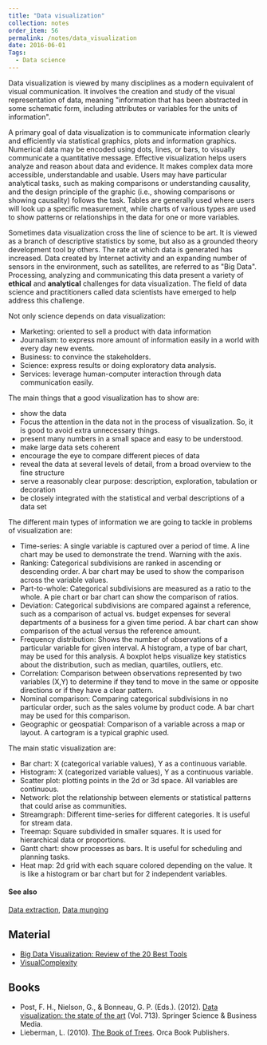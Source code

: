 ```yaml
---
title: "Data visualization"
collection: notes
order_item: 56
permalink: /notes/data_visualization
date: 2016-06-01
Tags:
  - Data science
---
```


Data visualization is viewed by many disciplines as a modern equivalent of visual communication. It involves the creation and study of the visual representation of data, meaning "information that has been abstracted in some schematic form, including attributes or variables for the units of information".

A primary goal of data visualization is to communicate information clearly and efficiently via statistical graphics, plots and information graphics. Numerical data may be encoded using dots, lines, or bars, to visually communicate a quantitative message. Effective visualization helps users analyze and reason about data and evidence. It makes complex data more accessible, understandable and usable. Users may have particular analytical tasks, such as making comparisons or understanding causality, and the design principle of the graphic (i.e., showing comparisons or showing causality) follows the task. Tables are generally used where users will look up a specific measurement, while charts of various types are used to show patterns or relationships in the data for one or more variables.

Sometimes data visualization cross the line of science to be art. It is viewed as a branch of descriptive statistics by some, but also as a grounded theory development tool by others. The rate at which data is generated has increased. Data created by Internet activity and an expanding number of sensors in the environment, such as satellites, are referred to as "Big Data". Processing, analyzing and communicating this data present a variety of **ethical** and **analytical** challenges for data visualization. The field of data science and practitioners called data scientists have emerged to help address this challenge.

Not only science depends on data visualization:
* Marketing: oriented to sell a product with data information
* Journalism: to express more amount of information easily in a world with every day new events.
* Business: to convince the stakeholders. 
* Science: express results or doing exploratory data analysis.
* Services: leverage human-computer interaction through data communication easily.

The main things that a good visualization has to show are:
* show the data
* Focus the attention in the data not in the process of visualization. So, it is good to avoid extra unnecessary things.
* present many numbers in a small space and easy to be understood.
* make large data sets coherent
* encourage the eye to compare different pieces of data
* reveal the data at several levels of detail, from a broad overview to the fine structure
* serve a reasonably clear purpose: description, exploration, tabulation or decoration
* be closely integrated with the statistical and verbal descriptions of a data set

The different main types of information we are going to tackle in problems of visualization are:
* Time-series: A single variable is captured over a period of time. A line chart may be used to demonstrate the trend. Warning with the axis.
* Ranking: Categorical subdivisions are ranked in ascending or descending order. A bar chart may be used to show the comparison across the variable values.
* Part-to-whole: Categorical subdivisions are measured as a ratio to the whole. A pie chart or bar chart can show the comparison of ratios.
* Deviation: Categorical subdivisions are compared against a reference, such as a comparison of actual vs. budget expenses for several departments of a business for a given time period. A bar chart can show comparison of the actual versus the reference amount.
* Frequency distribution: Shows the number of observations of a particular variable for given interval. A histogram, a type of bar chart, may be used for this analysis. A boxplot helps visualize key statistics about the distribution, such as median, quartiles, outliers, etc.
* Correlation: Comparison between observations represented by two variables (X,Y) to determine if they tend to move in the same or opposite directions or if they have a clear pattern.
* Nominal comparison: Comparing categorical subdivisions in no particular order, such as the sales volume by product code. A bar chart may be used for this comparison.
* Geographic or geospatial: Comparison of a variable across a map or layout. A cartogram is a typical graphic used.

The main static visualization are:
* Bar chart: X (categorical variable values), Y as a continuous variable.
* Histogram: X (categorized variable values), Y as a continuous variable.
* Scatter plot: plotting points in the 2d or 3d space. All variables are continuous.
* Network: plot the relationship between elements or statistical patterns that could arise as communities.
* Streamgraph: Different time-series for different categories. It is useful for stream data.
* Treemap: Square subdivided in smaller squares. It is used for hierarchical data or proportions.
* Gantt chart: show processes as bars. It is useful for scheduling and planning tasks.
* Heat map: 2d grid with each square colored depending on the value. It is like a histogram or bar chart but for 2 independent variables.


#### See also
[Data extraction](/notes/data_extraction), [Data munging](/notes/data_munging)


## Material
* [Big Data Visualization: Review of the 20 Best Tools](http://inspire.blufra.me/big-data-visualization-review-of-the-20-best-tools/)
* [VisualComplexity](http://visualcomplexity.com/)




## Books
* Post, F. H., Nielson, G., & Bonneau, G. P. (Eds.). (2012). [Data visualization: the state of the art](https://www.goodreads.com/book/show/3347251-data-visualization) (Vol. 713). Springer Science & Business Media.
* Lieberman, L. (2010). [The Book of Trees](https://www.goodreads.com/book/show/18269572-the-book-of-trees). Orca Book Publishers.


